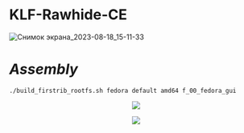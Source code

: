 # KLF-Rawhide-CE

![Снимок экрана_2023-08-18_15-11-33](https://github.com/user-attachments/assets/1ee76155-21b4-4a98-ae0c-db7473c86b48)

# *Assembly*
```
./build_firstrib_rootfs.sh fedora default amd64 f_00_fedora_gui
```

<p align="center">
	<img src="https://raw.githubusercontent.com/catppuccin/catppuccin/main/assets/footers/gray0_ctp_on_line.svg?sanitize=true" />
</p>

<p align="center">
	<a href="https://github.com/sofijacom/vassal/blob/main/LICENSE"><img src="https://img.shields.io/static/v1.svg?style=for-the-badge&label=License&message=MIT&logoColor=d9e0ee&colorA=363a4f&colorB=b7bdf8"/></a>
</p>
